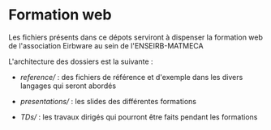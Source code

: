 
Formation web
=============

Les fichiers présents dans ce dépots serviront à dispenser la
formation web de l'association Eirbware au sein de l'ENSEIRB-MATMECA

L'architecture des dossiers est la suivante :

* *reference/* : des fichiers de référence et d'exemple dans les divers
  langages qui seront abordés

* *presentations/* : les slides des différentes formations

* *TDs/* : les travaux dirigés qui pourront être faits pendant les formations
